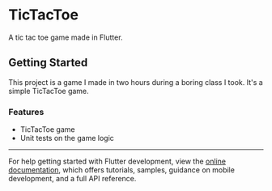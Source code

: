 # TicTacToe

A tic tac toe game made in Flutter.

## Getting Started

This project is a game I made in two hours during a boring class I took. It's a simple TicTacToe game.

### Features

- TicTacToe game
- Unit tests on the game logic

---

For help getting started with Flutter development, view the
[online documentation](https://docs.flutter.dev/), which offers tutorials, samples, guidance on mobile development, and a full API reference.
